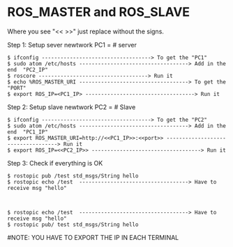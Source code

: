 # ROS_MASTER and ROS_SLAVE

Where you see "<<        >>" just replace without the signs.

Step 1: Setup sever newtwork 
PC1 = # server
  ```
  $ ifconfig -----------------------------------> To get the "PC1"
  $ sudo atom /etc/hosts -----------------------------------> Add in the end  "PC2_IP"
  $ roscore -----------------------------------> Run it
  $ echo %ROS_MASTER_URI -----------------------------------> To get the "PORT"
  $ export ROS_IP=<PC1_IP> -----------------------------------> Run it

  ```
  Step 2: Setup slave newtwork
  PC2 = # Slave
  ```
  $ ifconfig -----------------------------------> To get the "PC2"
  $ sudo atom /etc/hosts -----------------------------------> Add in the end  "PC1_IP"
  $ export ROS_MASTER_URI=http://<<PC1_IP>>:<<port>> -----------------------------------> Run it
  $ export ROS_IP=<<PC2_IP>> -----------------------------------> Run it
  
  ```
  Step 3: Check if everything is OK
  
  ```
  $ rostopic pub /test std_msgs/String hello
  $ rostopic echo /test  -----------------------------------> Have to receive msg "hello"
  
  
  
  $ rostopic echo /test  -----------------------------------> Have to receive msg "hello"
  $ rostopic pub/ test std_msgs/String hello
  ```
  #NOTE: YOU HAVE TO EXPORT THE IP IN EACH TERMINAL
  

